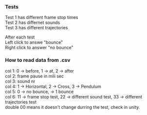 ### Tests
Test 1 has different frame stop times  
Test 2 has differnet sounds  
Test 3 has different trajectories  

After each test  
Left click to answe "bounce"  
Right click to answer "no bounce"  

### How to read data from .csv
col 1: 0 -> before, 1 -> at, 2 -> after  
col 2: frame pause in mili sec  
col 3: sound nr  
col 4: 1 -> Horizontal, 2 -> Cross, 3 -> Pendulum  
col 5: 0 -> no bounce, -> 1 bounce   
col 6: 11 -> frame stop test, 22 -> different sound test, 33 -> different trajectories test  
double 00 means it doesn't change durring the test, check in unity.
